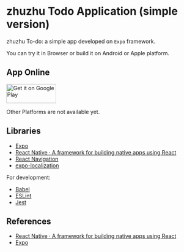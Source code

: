 # zhuzhu Todo Application (simple version)

zhuzhu To-do: a simple app developed on `Expo` framework.

You can try it in Browser or build it on Android or Apple platform.


## App Online

<a href="https://play.google.com/store/apps/details?id=org.zhuzhu.todoSimple">
  <img src="https://play.google.com/intl/en_us/badges/static/images/badges/en_badge_web_generic.png" height="50" width="130" alt="Get it on Google Play" />
</a>

Other Platforms are not available yet.


## Libraries

* [Expo](https://expo.io/)
* [React Native · A framework for building native apps using React](https://reactnative.dev/)
* [React Navigation](https://reactnavigation.org/)
* [expo-localization](https://docs.expo.io/versions/latest/sdk/localization/)

For development:
* [Babel](https://babeljs.io/)
* [ESLint](https://eslint.org/)
* [Jest](https://jestjs.io/)


## References

* [React Native · A framework for building native apps using React](https://reactnative.dev/)
* [Expo](https://expo.io/)
